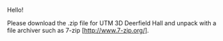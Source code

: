 
Hello!

Please download the .zip file for UTM 3D Deerfield Hall and unpack with a file archiver such as 7-zip [http://www.7-zip.org/].
